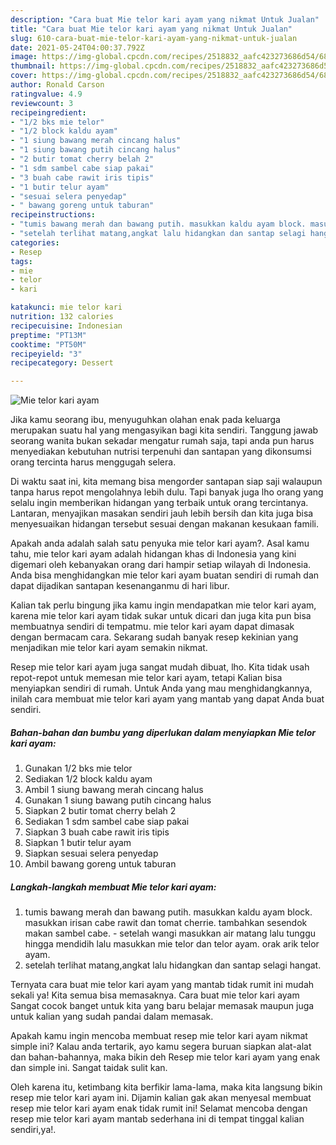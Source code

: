 ```yaml
---
description: "Cara buat Mie telor kari ayam yang nikmat Untuk Jualan"
title: "Cara buat Mie telor kari ayam yang nikmat Untuk Jualan"
slug: 610-cara-buat-mie-telor-kari-ayam-yang-nikmat-untuk-jualan
date: 2021-05-24T04:00:37.792Z
image: https://img-global.cpcdn.com/recipes/2518832_aafc423273686d54/680x482cq70/mie-telor-kari-ayam-foto-resep-utama.jpg
thumbnail: https://img-global.cpcdn.com/recipes/2518832_aafc423273686d54/680x482cq70/mie-telor-kari-ayam-foto-resep-utama.jpg
cover: https://img-global.cpcdn.com/recipes/2518832_aafc423273686d54/680x482cq70/mie-telor-kari-ayam-foto-resep-utama.jpg
author: Ronald Carson
ratingvalue: 4.9
reviewcount: 3
recipeingredient:
- "1/2 bks mie telor"
- "1/2 block kaldu ayam"
- "1 siung bawang merah cincang halus"
- "1 siung bawang putih cincang halus"
- "2 butir tomat cherry belah 2"
- "1 sdm sambel cabe siap pakai"
- "3 buah cabe rawit iris tipis"
- "1 butir telur ayam"
- "sesuai selera penyedap"
- " bawang goreng untuk taburan"
recipeinstructions:
- "tumis bawang merah dan bawang putih. masukkan kaldu ayam block. masukkan irisan cabe rawit dan tomat cherrie. tambahkan sesendok makan sambel cabe. setelah wangi masukkan air matang lalu tunggu hingga mendidih lalu masukkan mie telor dan telor ayam. orak arik telor ayam."
- "setelah terlihat matang,angkat lalu hidangkan dan santap selagi hangat."
categories:
- Resep
tags:
- mie
- telor
- kari

katakunci: mie telor kari 
nutrition: 132 calories
recipecuisine: Indonesian
preptime: "PT13M"
cooktime: "PT50M"
recipeyield: "3"
recipecategory: Dessert

---
```



![Mie telor kari ayam](https://img-global.cpcdn.com/recipes/2518832_aafc423273686d54/680x482cq70/mie-telor-kari-ayam-foto-resep-utama.jpg)

Jika kamu seorang ibu, menyuguhkan olahan enak pada keluarga merupakan suatu hal yang mengasyikan bagi kita sendiri. Tanggung jawab seorang  wanita bukan sekadar mengatur rumah saja, tapi anda pun harus menyediakan kebutuhan nutrisi terpenuhi dan santapan yang dikonsumsi orang tercinta harus menggugah selera.

Di waktu  saat ini, kita memang bisa mengorder santapan siap saji walaupun tanpa harus repot mengolahnya lebih dulu. Tapi banyak juga lho orang yang selalu ingin memberikan hidangan yang terbaik untuk orang tercintanya. Lantaran, menyajikan masakan sendiri jauh lebih bersih dan kita juga bisa menyesuaikan hidangan tersebut sesuai dengan makanan kesukaan famili. 



Apakah anda adalah salah satu penyuka mie telor kari ayam?. Asal kamu tahu, mie telor kari ayam adalah hidangan khas di Indonesia yang kini digemari oleh kebanyakan orang dari hampir setiap wilayah di Indonesia. Anda bisa menghidangkan mie telor kari ayam buatan sendiri di rumah dan dapat dijadikan santapan kesenanganmu di hari libur.

Kalian tak perlu bingung jika kamu ingin mendapatkan mie telor kari ayam, karena mie telor kari ayam tidak sukar untuk dicari dan juga kita pun bisa membuatnya sendiri di tempatmu. mie telor kari ayam dapat dimasak dengan bermacam cara. Sekarang sudah banyak resep kekinian yang menjadikan mie telor kari ayam semakin nikmat.

Resep mie telor kari ayam juga sangat mudah dibuat, lho. Kita tidak usah repot-repot untuk memesan mie telor kari ayam, tetapi Kalian bisa menyiapkan sendiri di rumah. Untuk Anda yang mau menghidangkannya, inilah cara membuat mie telor kari ayam yang mantab yang dapat Anda buat sendiri.

<!--inarticleads1-->

##### Bahan-bahan dan bumbu yang diperlukan dalam menyiapkan Mie telor kari ayam:

1. Gunakan 1/2 bks mie telor
1. Sediakan 1/2 block kaldu ayam
1. Ambil 1 siung bawang merah cincang halus
1. Gunakan 1 siung bawang putih cincang halus
1. Siapkan 2 butir tomat cherry belah 2
1. Sediakan 1 sdm sambel cabe siap pakai
1. Siapkan 3 buah cabe rawit iris tipis
1. Siapkan 1 butir telur ayam
1. Siapkan sesuai selera penyedap
1. Ambil  bawang goreng untuk taburan




<!--inarticleads2-->

##### Langkah-langkah membuat Mie telor kari ayam:

1. tumis bawang merah dan bawang putih. masukkan kaldu ayam block. masukkan irisan cabe rawit dan tomat cherrie. tambahkan sesendok makan sambel cabe. - setelah wangi masukkan air matang lalu tunggu hingga mendidih lalu masukkan mie telor dan telor ayam. orak arik telor ayam.
1. setelah terlihat matang,angkat lalu hidangkan dan santap selagi hangat.




Ternyata cara buat mie telor kari ayam yang mantab tidak rumit ini mudah sekali ya! Kita semua bisa memasaknya. Cara buat mie telor kari ayam Sangat cocok banget untuk kita yang baru belajar memasak maupun juga untuk kalian yang sudah pandai dalam memasak.

Apakah kamu ingin mencoba membuat resep mie telor kari ayam nikmat simple ini? Kalau anda tertarik, ayo kamu segera buruan siapkan alat-alat dan bahan-bahannya, maka bikin deh Resep mie telor kari ayam yang enak dan simple ini. Sangat taidak sulit kan. 

Oleh karena itu, ketimbang kita berfikir lama-lama, maka kita langsung bikin resep mie telor kari ayam ini. Dijamin kalian gak akan menyesal membuat resep mie telor kari ayam enak tidak rumit ini! Selamat mencoba dengan resep mie telor kari ayam mantab sederhana ini di tempat tinggal kalian sendiri,ya!.

